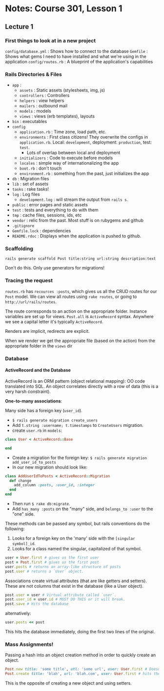 # Notes: Course 301, Lesson 1

## Lecture 1

### First things to look at in a new project

`config/database.yml` : Shows how to connect to the database
`Gemfile` : Shows what gems I need to have installed and what we're using in the application
`config/routes.rb` : A blueprint of the application's capabilities

### Rails Directories & Files

- `app` :
  - `assets` : Static assets (stylesheets, img, js)
  - `controllers` : Controllers
  - `helpers` : view helpers
  - `mailers` : outbound mail
  - `models` : models
  - `views` : views (erb templates), layouts
- `bin` : executables
- `config`
  - `application.rb` : Time zone, load path, etc.
  - `environments` : First class citizens! They overwrite the configs in `application.rb`. Local: `development`, deployment: `production`,  test: `test`.
    - Lots of overlap between local and deployment
  - `initializers` : Code to execute before models
  - `locales` : simple way of internationalizing the app
  - `boot.rb` : don't touch
  - `environment.rb` : something from the past, just initializes the app
- `db` : Migration files
- `lib` : set of assets
 - `tasks` : rake tasks!
- `log` : Log files
   - `development.log` : will stream the output from `rails s`.
- `public` : error pages and static assets
- `test` : tests and everything to do with them
- `tmp` : cache files, sessions, ids, etc
- `vendor` : relic from the past. Most stuff is on rubygems and github
- `.gitignore`
- `Gemfile.lock` : dependencies
- `README.rdoc` : Displays when the application is pushed to github.

### Scaffolding

`rails generate scaffold Post title:string url:string description:text`

Don't do this. Only use generators for migrations!

### Tracing the request

`routes.rb` has `recources :posts`, which gives us all the CRUD routes for our `Post` model. We can view all routes using `rake routes`, or going to `http://url/rails/routes`.

The route corresponds to an action on the appropriate folder. Instance variables are set up for views. `Post.all` is `ActiveRecord` syntax. Anywhere we see a capital letter it's typically `ActiveRecord`.

Renders are implicit, redirects are explicit.

When we render we get the appropriate file (based on the action) from the appropriate folder in the `views` dir

### Database

#### ActiveRecord and the Database

ActiveRecord is an ORM pattern (object relational mapping): OO code translated into SQL. An object correlates directly with a row of data (this is a very harsh constraint).

**One-to-many associations**:

Many side has a foreign key (`user_id`).

- `$ rails generate migration create_users`
- Add `t.string :username; t.timestamps` to `CreateUsers` migration.
- create `user.rb` in `models`:

```ruby
class User < ActiveRecord::Base

end
```

- Create a migration for the foreign key: `$ rails generate migration add_user_id_to_posts`
- In our new migration should look like:

```ruby
class AddUserIdToPosts < ActiveRecord::Migration
  def change
    add_column :posts, :user_id, :integer
  end
end
```

- Then run `$ rake db:migrate`.
- Add `has_many :posts` on the "many" side, and `belongs_to :user` to the "one" side.

These methods can be passed any symbol, but rails conventions do the following:

1. Looks for a foreign key on the 'many' side with the `[singular symbol]_id`.
2. Looks for a class named the singular, capitalized of that symbol.

```ruby
user = User.first # gives us the first user
post = Post.first # gives us the first post
user.posts # returns an array-like structure of posts
post.user # returns a `User` object.
```

Associations create virtual attributes (that are like getters and setters). These are not columns that exist in the database (like a User object).

```ruby
post.user = user # Virtual attribute called `user`.
post.user_id = user.id # MUST DO THIS or it will break.
post.save # Hits the database
```

alternatively:

```ruby
user.posts << post
```

This hits the database immediately, doing the first two lines of the original.

### Mass Assignments!

Passing a hash into an object creation method in order to quickly create an object.

```ruby
Post.new title: 'some title', utl: 'some url', user: User.first # Doesn't hit database
Post.create title: 'blah', url: 'blah.com', user: User.first # hits the database
```

This is the opposite of creating a new object and using setters.
